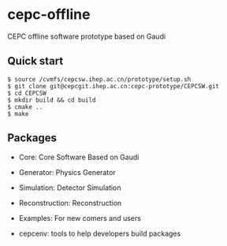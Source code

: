 # cepc-offline

CEPC offline software prototype based on Gaudi

## Quick start

```
$ source /cvmfs/cepcsw.ihep.ac.cn/prototype/setup.sh
$ git clone git@cepcgit.ihep.ac.cn:cepc-prototype/CEPCSW.git
$ cd CEPCSW
$ mkdir build && cd build
$ cmake ..
$ make
```

## Packages

* Core: Core Software Based on Gaudi

* Generator: Physics Generator

* Simulation: Detector Simulation

* Reconstruction: Reconstruction

* Examples: For new comers and users

* cepcenv: tools to help developers build packages

